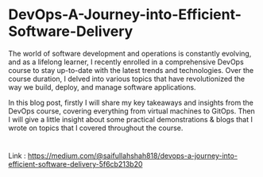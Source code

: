 # DevOps-A-Journey-into-Efficient-Software-Delivery

The world of software development and operations is constantly evolving, and as a lifelong learner, I recently enrolled in a comprehensive DevOps course to stay up-to-date with the latest trends and technologies. Over the course duration, I delved into various topics that have revolutionized the way we build, deploy, and manage software applications.

In this blog post, firstly I will share my key takeaways and insights from the DevOps course, covering everything from virtual machines to GitOps. Then I will give a little insight about some practical demonstrations & blogs that I wrote on topics that I covered throughout the course.

#
Link : https://medium.com/@saifullahshah818/devops-a-journey-into-efficient-software-delivery-5f6cb213b20
